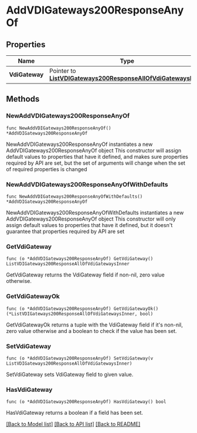 # AddVDIGateways200ResponseAnyOf

## Properties

Name | Type | Description | Notes
------------ | ------------- | ------------- | -------------
**VdiGateway** | Pointer to [**ListVDIGateways200ResponseAllOfVdiGatewaysInner**](ListVDIGateways200ResponseAllOfVdiGatewaysInner.md) |  | [optional] 

## Methods

### NewAddVDIGateways200ResponseAnyOf

`func NewAddVDIGateways200ResponseAnyOf() *AddVDIGateways200ResponseAnyOf`

NewAddVDIGateways200ResponseAnyOf instantiates a new AddVDIGateways200ResponseAnyOf object
This constructor will assign default values to properties that have it defined,
and makes sure properties required by API are set, but the set of arguments
will change when the set of required properties is changed

### NewAddVDIGateways200ResponseAnyOfWithDefaults

`func NewAddVDIGateways200ResponseAnyOfWithDefaults() *AddVDIGateways200ResponseAnyOf`

NewAddVDIGateways200ResponseAnyOfWithDefaults instantiates a new AddVDIGateways200ResponseAnyOf object
This constructor will only assign default values to properties that have it defined,
but it doesn't guarantee that properties required by API are set

### GetVdiGateway

`func (o *AddVDIGateways200ResponseAnyOf) GetVdiGateway() ListVDIGateways200ResponseAllOfVdiGatewaysInner`

GetVdiGateway returns the VdiGateway field if non-nil, zero value otherwise.

### GetVdiGatewayOk

`func (o *AddVDIGateways200ResponseAnyOf) GetVdiGatewayOk() (*ListVDIGateways200ResponseAllOfVdiGatewaysInner, bool)`

GetVdiGatewayOk returns a tuple with the VdiGateway field if it's non-nil, zero value otherwise
and a boolean to check if the value has been set.

### SetVdiGateway

`func (o *AddVDIGateways200ResponseAnyOf) SetVdiGateway(v ListVDIGateways200ResponseAllOfVdiGatewaysInner)`

SetVdiGateway sets VdiGateway field to given value.

### HasVdiGateway

`func (o *AddVDIGateways200ResponseAnyOf) HasVdiGateway() bool`

HasVdiGateway returns a boolean if a field has been set.


[[Back to Model list]](../README.md#documentation-for-models) [[Back to API list]](../README.md#documentation-for-api-endpoints) [[Back to README]](../README.md)


